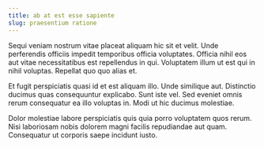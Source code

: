 ```yaml
---
title: ab at est esse sapiente
slug: praesentium ratione
---
```


Sequi veniam nostrum vitae placeat aliquam hic sit et velit. Unde perferendis officiis impedit temporibus officia voluptates. Officia nihil eos aut vitae necessitatibus est repellendus in qui. Voluptatem illum ut est qui in nihil voluptas. Repellat quo quo alias et.

Et fugit perspiciatis quasi id et est aliquam illo. Unde similique aut. Distinctio ducimus quas consequuntur explicabo. Sunt iste vel. Sed eveniet omnis rerum consequatur ea illo voluptas in. Modi ut hic ducimus molestiae.

Dolor molestiae labore perspiciatis quis quia porro voluptatem quos rerum. Nisi laboriosam nobis dolorem magni facilis repudiandae aut quam. Consequatur ut corporis saepe incidunt iusto.
